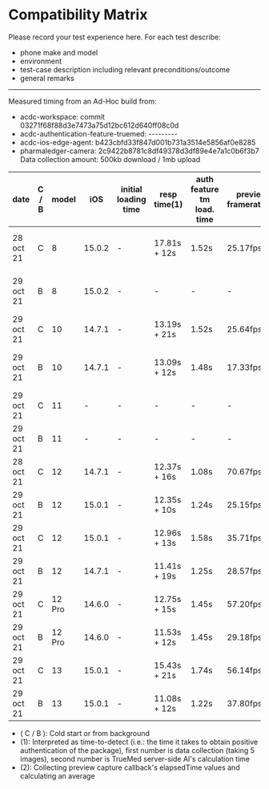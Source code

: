 # Compatibility Matrix
Please record your test experience here.
For each test describe:
* phone make and model
* environment
* test-case description including relevant preconditions/outcome
* general remarks
---
Measured timing from an Ad-Hoc build from:
* acdc-workspace: commit 03271f68f88d3e7473a75d12bc612d640ff08c0d
* acdc-authentication-feature-truemed: ---------
* acdc-ios-edge-agent: b423cbfd33f847d001b731a3514e5856af0e8285
* pharmaledger-camera: 2c9422b8781c8df49378d3df89e4e7a1c0b6f3b7
Data collection amount: 500kb download / 1mb upload


| date      | C / B |   model   |   iOS   |   initial loading time   |   resp time(1) |  auth feature tm load. time   |  preview framerate(2) | gl framerate    | remarks                           |   tester    |
|-----------|-------|-----------|---------|--------------------------|----------------|-------------------------------|-----------------------|-----------------|-----------------------------------|-------------|
| 28 oct 21 | C     | 8         | 15.0.2  | -                        |  17.81s + 12s  |     1.52s                     |        25.17fps       |  Not Measured   | Short stall during capture        |   Hemmo     |
| 29 oct 21 | B     | 8         | 15.0.2  | -                        |  -             |     -                         |        -              |  Not Measured   | Crash if opened from pause        |   Hemmo     |
| 29 oct 21 | C     | 10        | 14.7.1  | -                        |  13.19s + 21s  |     1.52s                     |        25.64fps       |  Not Measured   | fluid                             |   Hemmo     |
| 29 oct 21 | B     | 10        | 14.7.1  | -                        |  13.09s + 12s  |     1.48s                     |        17.33fps       |  Not Measured   | short stall during capture        |   Hemmo     |
| 29 oct 21 | C     | 11        | -       | -                        |  -             |     -                         |        -              |  Not Measured   | -                                 |   Hemmo     |
| 29 oct 21 | B     | 11        | -       | -                        |  -             |     -                         |        -              |  Not Measured   | -                                 |   Hemmo     |
| 28 oct 21 | C     | 12        | 14.7.1  | -                        |  12.37s + 16s  |     1.08s                     |        70.67fps       |  Not Measured   | fluid                             |   Hemmo     |
| 29 oct 21 | B     | 12        | 15.0.1  | -                        |  12.35s + 10s  |     1.24s                     |        25.15fps       |  Not Measured   | fluid                             |   Hemmo     |
| 29 oct 21 | C     | 12        | 15.0.1  | -                        |  12.96s + 13s  |     1.58s                     |        35.71fps       |  Not Measured   | fluid                             |   Hemmo     |
| 29 oct 21 | B     | 12        | 14.7.1  | -                        |  11.41s + 19s  |     1.25s                     |        28.57fps       |  Not Measured   | fluid                             |   Hemmo     |
| 29 oct 21 | C     | 12 Pro    | 14.6.0  | -                        |  12.75s + 15s  |     1.45s                     |        57.20fps       |  Not Measured   | fluid                             |   Hemmo     |
| 29 oct 21 | B     | 12 Pro    | 14.6.0  | -                        |  11.53s + 12s  |     1.45s                     |        29.18fps       |  Not Measured   | fluid                             |   Hemmo     |
| 29 oct 21 | C     | 13        | 15.0.1  | -                        |  15.43s + 21s  |     1.74s                     |        56.14fps       |  Not Measured   | fluid                             |   Hemmo     |
| 29 oct 21 | B     | 13        | 15.0.1  | -                        |  11.08s + 12s  |     1.22s                     |        37.80fps       |  Not Measured   | fluid                             |   Hemmo     |
* ( C / B ): Cold start or from background
* (1): Interpreted as time-to-detect (i.e.: the time it takes to obtain positive authentication of the package), first number is data collection (taking 5 images), second number is TrueMed server-side AI's calculation time
* (2): Collecting preview capture callback's elapsedTime values and calculating an average
